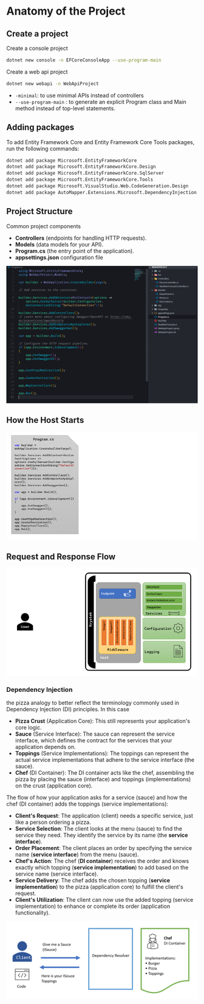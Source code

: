 # Anatomy of the Project

## Create a project

Create a console project

```bash
dotnet new console -n EFCoreConsoleApp --use-program-main
```

Create a web api project

```bash
dotnet new webapi -n WebApiProject
```

- `-minimal`: to use minimal APIs instead of controllers
- `--use-program-main` : to generate an explicit Program class and Main method instead of top-level statements.

## Adding packages

To add Entity Framework Core and Entity Framework Core Tools packages, run the following commands:

```bash
dotnet add package Microsoft.EntityFrameworkCore
dotnet add package Microsoft.EntityFrameworkCore.Design
dotnet add package Microsoft.EntityFrameworkCore.SqlServer
dotnet add package Microsoft.EntityFrameworkCore.Tools
dotnet add package Microsoft.VisualStudio.Web.CodeGeneration.Design
dotnet add package AutoMapper.Extensions.Microsoft.DependencyInjection
```

## Project Structure

Common project components

- **Controllers** (endpoints for handling HTTP requests).
- **Models** (data models for your API).
- **Program.cs** (the entry point of the application).
- **appsettings.json** configuration file

![1](../Images/JH_2023-11-01-13-31-40.png)

## How the Host Starts

![1](../Images/Engine.gif)

## Request and Response Flow

![1](../Images/work.gif)

### Dependency Injection

the pizza analogy to better reflect the terminology commonly used in Dependency Injection (DI) principles. In this case

- **Pizza Crust** (Application Core): This still represents your application's core logic.
- **Sauce** (Service Interface): The sauce can represent the service interface, which defines the contract for the services that your application depends on.
- **Toppings** (Service Implementations): The toppings can represent the actual service implementations that adhere to the service interface (the sauce).
- **Chef** (DI Container): The DI container acts like the chef, assembling the pizza by placing the sauce (interface) and toppings (implementations) on the crust (application core).

The flow of how your application asks for a service (sauce) and how the chef (DI container) adds the toppings (service implementations):

- **Client's Request**: The application (client) needs a specific service, just like a person ordering a pizza.
- **Service Selection**: The client looks at the menu (sauce) to find the service they need. They identify the service by its name (the **service interface**).
- **Order Placement**: The client places an order by specifying the service name (**service interface**) from the menu (sauce).
- **Chef's Action**: The chef (**DI container**) receives the order and knows exactly which topping (**service implementation**) to add based on the service name (service interface).
- **Service Delivery**: The chef adds the chosen topping (**service implementation**) to the pizza (application core) to fulfill the client's request.
- **Client's Utilization**: The client can now use the added topping (service implementation) to enhance or complete its order (application functionality).

![1](../Images/JH_2023-11-01-14-06-06.png)
